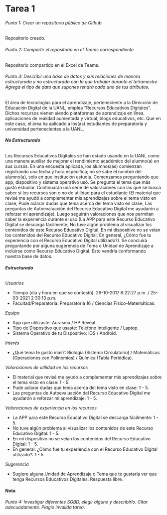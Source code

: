 # Tarea 1
###### Punto 1: Crear un repositorio público de Github
Repositorio creado.

###### Punto 2: Compartir el repositorio en el Teams correspondiente 
Repositorio compartido en el Excel de Teams.

###### Punto 3: Describir una base de datos y sus relaciones de manera estructurada y no estructurada con la que trabajar durante el tetramestre. Agrega el tipo de dato que supones tendrá cada uno de tus atributos.

El área de tecnologías para el aprendizaje, perteneciente a la Dirección de Educación Digital de la UANL, emplea "Recursos Educativos Digitales". Dichos recursos vienen siendo plataformas de aprendizaje en línea, aplicaciones de realidad aumentada y virtual, blogs educativos, etc. Que en este caso, el área ha aplicado a los(as) estudiantes de preparatoria y universidad pertenecientes a la UANL. 

###### ***No Estructurado***

Los Recursos Educativos Digitales se han estado usando en la UANL como una manera auxiliar de mejorar el rendimiento académico del alumno(a) en sus cursos. En una encuesta aplicada, los alumnos(as) comienzan registrando una fecha y hora específica; no se sabe el nombre del alumno(a), solo en que institución estudia. Comenzamos preguntando que app, dispositivo y sistema operativo usó. Se pregunta el tema que más gustó estudiar. Continuarán una serie de valoraciones con las que se busca saber si los recursos son o no de utilidad para el estudiante (El material que revisé me ayudó a complementar mis aprendizajes sobre el tema visto en clase, Pude aclarar dudas que tenía acerca del tema visto en clase, Las preguntas de Autoevaluación del Recurso Educativo Digital me ayudarón a reforzar mi aprendizaje). Luego seguirán valoraciones que nos permitan saber la experiencia durante el uso (La APP para este Recurso Educativo Digital se descarga fácilmente, No tuve algún problema al visualizar los contenidos de este Recurso Educativo Digital, En mi dispositivo no se veían los contenidos del Recurso Educativo Digital; En general, ¿Cómo fue tu experiencia con el Recurso Educativo Digital utilizado?). Se concluirá preguntando por alguna sugerencia de Tema o Unidad de Aprendizaje a incluirse como Recurso Educativo Digital. Ésto vendría conformando nuestra base de datos.

###### ***Estructurado***

*Usuarios*
- Tiempo (día y hora en que se contestó): 26-10-2017  6:22:27 p.m. / 25-03-2021  2:30:13 p.m.   
- Facultad/Preparatoria: Preparatoria 16 / Ciencias Físico-Matemáticas.

*Equipo*
- App que utilizaste: Aurasma / HP Reveal.
- Tipo de Dispositivo que usaste: Teléfono Inteligente / Laptop.
- Sistema Operativo de tu Dispositivo: iOS / Android.

*Interés*
- ¿Qué tema te gusto más?: Biología (Sistema Circulatorio) / Matemáticas (Operaciones con Polinomios) / Química (Tabla Periódica).    

*Valoraciones de utilidad en los recursos*
- El material que revisé me ayudó a complementar mis aprendizajes sobre el tema visto en clase: 1 - 5.
- Pude aclarar dudas que tenía acerca del tema visto en clase: 1 - 5.
- Las preguntas de Autoevaluación del Recurso Educativo Digital me ayudarón a reforzar mi aprendizaje: 1 - 5. 

*Valoraciones de experiencia en los recursos*
- La APP para este Recurso Educativo Digital se descarga fácilmente: 1 - 5.  
- No tuve algún problema al visualizar los contenidos de este Recurso Educativo Digital: 1 - 5. 
- En mi dispositivo no se veían los contenidos del Recurso Educativo Digital: 1 - 5.
- En general: ¿Cómo fue tu experiencia con el Recurso Educativo Digital utilizado?: 1 - 5.

*Sugerencia*
- Sugiere alguna Unidad de Aprendizaje o Tema que te gustaría ver que tenga Recursos Educativos Digitales: Respuesta libre.  

#### **Nota**


###### Punto 4: Investigar diferentes SGBD, elegir alguno y describirlo. Citar adecuadamente. Plagio invalida tarea.
